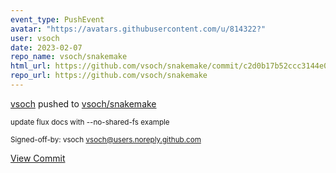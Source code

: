 ```yaml
---
event_type: PushEvent
avatar: "https://avatars.githubusercontent.com/u/814322?"
user: vsoch
date: 2023-02-07
repo_name: vsoch/snakemake
html_url: https://github.com/vsoch/snakemake/commit/c2d0b17b52ccc3144e01cac6e6b58704081d7d5d
repo_url: https://github.com/vsoch/snakemake
---
```


<a href='https://github.com/vsoch' target='_blank'>vsoch</a> pushed to <a href='https://github.com/vsoch/snakemake' target='_blank'>vsoch/snakemake</a>

<small>update flux docs with --no-shared-fs example

Signed-off-by: vsoch <vsoch@users.noreply.github.com></small>

<a href='https://github.com/vsoch/snakemake/commit/c2d0b17b52ccc3144e01cac6e6b58704081d7d5d' target='_blank'>View Commit</a>